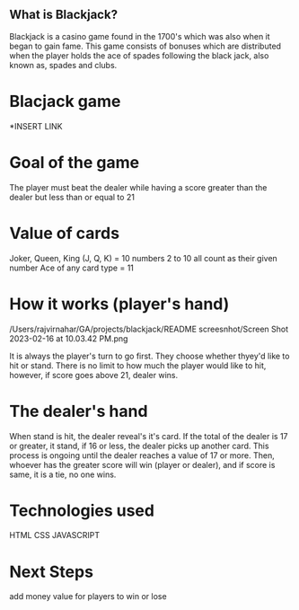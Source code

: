 ## What is Blackjack?

Blackjack is a casino game found in the 1700's which was also when it began to gain fame. This game consists of bonuses which are distributed when the player holds the ace of spades following the black jack, also known as, spades and clubs.


# Blacjack game 

*INSERT LINK 

# Goal of the game

The player must beat the dealer while having a score greater than the dealer but less than or equal to 21


# Value of cards 

Joker, Queen, King (J, Q, K) = 10
numbers 2 to 10 all count as their given number 
Ace of any card type = 11

# How it works (player's hand)
/Users/rajvirnahar/GA/projects/blackjack/README screesnhot/Screen Shot 2023-02-16 at 10.03.42 PM.png

It is always the player's turn to go first. They choose whether thyey'd like to hit or stand. There is no limit to how much the player would like to hit, however, if score goes above 21, dealer wins. 


# The dealer's hand 

When stand is hit, the dealer reveal's it's card. If the total of the dealer is 17 or greater, it stand, if 16 or less, the dealer picks up another card. This process is ongoing until the dealer reaches a value of 17 or more. Then, whoever has the greater score will win (player or dealer), and if score is same, it is a tie, no one wins. 





# Technologies used 
HTML
CSS
JAVASCRIPT


# Next Steps 
add money value for players to win or lose 
